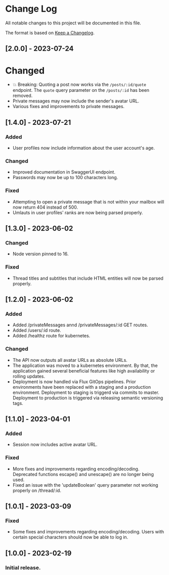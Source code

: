 # Change Log

All notable changes to this project will be documented in this file.

The format is based on [Keep a Changelog](http://keepachangelog.com/).

## [2.0.0] - 2023-07-24

# Changed

- 💥 Breaking: Quoting a post now works via the `/posts/:id/quote` endpoint. The `quote` query parameter on the `/posts/:id` has been removed.
- Private messages may now include the sender's avatar URL.
- Various fixes and improvements to private messages.

## [1.4.0] - 2023-07-21

### Added

- User profiles now include information about the user account's age.

### Changed

- Improved documentation in SwaggerUI endpoint.
- Passwords may now be up to 100 characters long.

### Fixed

- Attempting to open a private message that is not within your mailbox will now return 404 instead of 500.
- Umlauts in user profiles' ranks are now being parsed properly.

## [1.3.0] - 2023-06-02

### Changed

- Node version pinned to 16.

### Fixed

- Thread titles and subtitles that include HTML entities will now be parsed properly.

## [1.2.0] - 2023-06-02

### Added

- Added /privateMessages annd /privateMessages/:id GET routes.
- Added /users/:id route.
- Added /healthz route for kubernetes.

### Changed

- The API now outputs all avatar URLs as absolute URLs.
- The application was moved to a kubernetes environment. By that, the application gained several beneficial features like high availability or rolling updates.
- Deployment is now handled via Flux GitOps pipelines. Prior environments have been replaced with a staging and a production environment. Deployment to staging is triggerd via commits to master. Deployment to production is triggered via releasing semantic versioning tags.

## [1.1.0] - 2023-04-01

### Added

- Session now includes active avatar URL.

### Fixed

- More fixes and improvements regarding encoding/decoding. Deprecated functions escape() and unescape() are no longer being used.
- Fixed an issue with the 'updateBoolean' query parameter not working properly on /thread/:id.

## [1.0.1] - 2023-03-09

### Fixed

- Some fixes and improvements regarding encoding/decoding. Users with certain special characters should now be able to log in.

## [1.0.0] - 2023-02-19

### Initial release.
